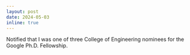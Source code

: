 ```yaml
---
layout: post
date: 2024-05-03
inline: true
---
```


Notified that I was one of three College of Engineering nominees for the Google Ph.D. Fellowship.
